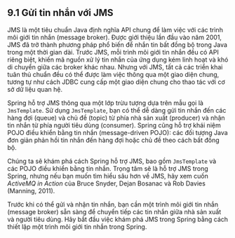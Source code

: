 ## 9.1 Gửi tin nhắn với JMS

JMS là một tiêu chuẩn Java định nghĩa API chung để làm việc với các trình môi giới tin nhắn (message broker). Được giới thiệu lần đầu vào năm 2001, JMS đã trở thành phương pháp phổ biến để nhắn tin bất đồng bộ trong Java trong một thời gian dài. Trước JMS, mỗi trình môi giới tin nhắn đều có API riêng biệt, khiến mã nguồn xử lý tin nhắn của ứng dụng kém linh hoạt và khó di chuyển giữa các broker khác nhau. Nhưng với JMS, tất cả các triển khai tuân thủ chuẩn đều có thể được làm việc thông qua một giao diện chung, tương tự như cách JDBC cung cấp một giao diện chung cho thao tác với cơ sở dữ liệu quan hệ.

Spring hỗ trợ JMS thông qua một lớp trừu tượng dựa trên mẫu gọi là `JmsTemplate`. Sử dụng `JmsTemplate`, bạn có thể dễ dàng gửi tin nhắn đến các hàng đợi (queue) và chủ đề (topic) từ phía nhà sản xuất (producer) và nhận tin nhắn từ phía người tiêu dùng (consumer). Spring cũng hỗ trợ khái niệm POJO điều khiển bằng tin nhắn (message-driven POJO): các đối tượng Java đơn giản phản hồi tin nhắn đến hàng đợi hoặc chủ đề theo cách bất đồng bộ.

Chúng ta sẽ khám phá cách Spring hỗ trợ JMS, bao gồm `JmsTemplate` và các POJO điều khiển bằng tin nhắn. Trọng tâm sẽ là hỗ trợ JMS trong Spring, nhưng nếu bạn muốn tìm hiểu sâu hơn về JMS, hãy xem cuốn _ActiveMQ in Action_ của Bruce Snyder, Dejan Bosanac và Rob Davies (Manning, 2011).

Trước khi có thể gửi và nhận tin nhắn, bạn cần một trình môi giới tin nhắn (message broker) sẵn sàng để chuyển tiếp các tin nhắn giữa nhà sản xuất và người tiêu dùng. Hãy bắt đầu việc khám phá JMS trong Spring bằng cách thiết lập một trình môi giới tin nhắn trong Spring.
